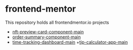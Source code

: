 # frontend-mentor
This repository holds all frontendmentor.io projects

+ [nft-preview-card-component-main](nft-preview-card-component-main)
+ [order-summary-component-main](order-summary-component-main)
+ [time-tracking-dashboard-main](time-tracking-dashboard-main)
+[tip-calculator-app-main](tip-calculator-app-main)